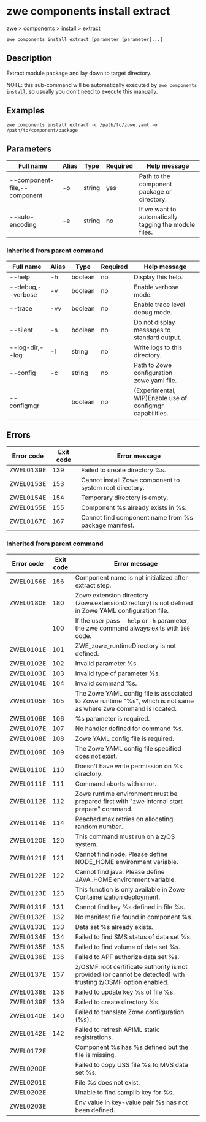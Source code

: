 # zwe components install extract

[zwe](./../.././zwe) > [components](./.././zwe-components) > [install](././zwe-components-install) > [extract](./zwe-components-install-extract)

	zwe components install extract [parameter [parameter]...]

## Description

Extract module package and lay down to target directory.

NOTE: this sub-command will be automatically executed by `zwe components install`,
      so usually you don't need to execute this manually.


## Examples

```
zwe components install extract -c /path/to/zowe.yaml -o /path/to/component/package

```

## Parameters

Full name|Alias|Type|Required|Help message
|---|---|---|---|---
--component-file,--component|-o|string|yes|Path to the component package or directory.
--auto-encoding|-e|string|no|If we want to automatically tagging the module files.
### Inherited from parent command

Full name|Alias|Type|Required|Help message
|---|---|---|---|---
--help|-h|boolean|no|Display this help.
--debug,--verbose|-v|boolean|no|Enable verbose mode.
--trace|-vv|boolean|no|Enable trace level debug mode.
--silent|-s|boolean|no|Do not display messages to standard output.
--log-dir,--log|-l|string|no|Write logs to this directory.
--config|-c|string|no|Path to Zowe configuration zowe.yaml file.
--configmgr||boolean|no|(Experimental, WIP)Enable use of configmgr capabilities.


## Errors

Error code|Exit code|Error message
|---|---|---
ZWEL0139E|139|Failed to create directory %s.
ZWEL0153E|153|Cannot install Zowe component to system root directory.
ZWEL0154E|154|Temporary directory is empty.
ZWEL0155E|155|Component %s already exists in %s.
ZWEL0167E|167|Cannot find component name from %s package manifest.
### Inherited from parent command

Error code|Exit code|Error message
|---|---|---
ZWEL0156E|156|Component name is not initialized after extract step.
ZWEL0180E|180|Zowe extension directory (zowe.extensionDirectory) is not defined in Zowe YAML configuration file.
||100|If the user pass `--help` or `-h` parameter, the zwe command always exits with `100` code.
ZWEL0101E|101|ZWE_zowe_runtimeDirectory is not defined.
ZWEL0102E|102|Invalid parameter %s.
ZWEL0103E|103|Invalid type of parameter %s.
ZWEL0104E|104|Invalid command %s.
ZWEL0105E|105|The Zowe YAML config file is associated to Zowe runtime "%s", which is not same as where zwe command is located.
ZWEL0106E|106|%s parameter is required.
ZWEL0107E|107|No handler defined for command %s.
ZWEL0108E|108|Zowe YAML config file is required.
ZWEL0109E|109|The Zowe YAML config file specified does not exist.
ZWEL0110E|110|Doesn't have write permission on %s directory.
ZWEL0111E|111|Command aborts with error.
ZWEL0112E|112|Zowe runtime environment must be prepared first with "zwe internal start prepare" command.
ZWEL0114E|114|Reached max retries on allocating random number.
ZWEL0120E|120|This command must run on a z/OS system.
ZWEL0121E|121|Cannot find node. Please define NODE_HOME environment variable.
ZWEL0122E|122|Cannot find java. Please define JAVA_HOME environment variable.
ZWEL0123E|123|This function is only available in Zowe Containerization deployment.
ZWEL0131E|131|Cannot find key %s defined in file %s.
ZWEL0132E|132|No manifest file found in component %s.
ZWEL0133E|133|Data set %s already exists.
ZWEL0134E|134|Failed to find SMS status of data set %s.
ZWEL0135E|135|Failed to find volume of data set %s.
ZWEL0136E|136|Failed to APF authorize data set %s.
ZWEL0137E|137|z/OSMF root certificate authority is not provided (or cannot be detected) with trusting z/OSMF option enabled.
ZWEL0138E|138|Failed to update key %s of file %s.
ZWEL0139E|139|Failed to create directory %s.
ZWEL0140E|140|Failed to translate Zowe configuration (%s).
ZWEL0142E|142|Failed to refresh APIML static registrations.
ZWEL0172E||Component %s has %s defined but the file is missing.
ZWEL0200E||Failed to copy USS file %s to MVS data set %s.
ZWEL0201E||File %s does not exist.
ZWEL0202E||Unable to find samplib key for %s.
ZWEL0203E||Env value in key-value pair %s has not been defined.
